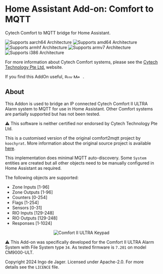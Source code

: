 # Home Assistant Add-on: Comfort to MQTT
Cytech Comfort to MQTT bridge for Home Assistant.

![Supports aarch64 Architecture][aarch64-shield] ![Supports amd64 Architecture][amd64-shield] ![Supports armhf Architecture][armhf-shield] ![Supports armv7 Architecture][armv7-shield] ![Supports i386 Architecture][i386-shield]

[mosquitto]: https://mosquitto.org
[aarch64-shield]: https://img.shields.io/badge/aarch64-yes-green.svg
[amd64-shield]: https://img.shields.io/badge/amd64-yes-green.svg
[armhf-shield]: https://img.shields.io/badge/armhf-yes-green.svg
[armv7-shield]: https://img.shields.io/badge/armv7-yes-green.svg
[i386-shield]: https://img.shields.io/badge/i386-yes-green.svg

For more information about Cytech Comfort systems, please see the [Cytech Technology Pte Ltd.][cytech] website.

If you find this AddOn useful, <a href="https://www.buymeacoffee.com/IngoDeJager" target="_blank"><img src="https://cdn.buymeacoffee.com/buttons/v2/default-yellow.png" alt="Buy Me A Coffee" style="height: 12px !important;width: 60px !important;" ></a>.

[koochyrat]: https://github.com/koochyrat/comfort2
[cytech]: http://www.cytech.biz/index.html

## About
This Addon is used to bridge an IP connected Cytech Comfort II ULTRA Alarm system to MQTT for use in Home Assistant. Other Comfort systems are partially supported but has not been tested.

⚠️ This software is neither certified nor endorsed by Cytech Technology Pte Ltd.

This is a customised version of the original comfort2mqtt project by `koochyrat`. More information about the original source project is available [here][koochyrat].

This implementation does minimal MQTT auto-discovery. Some `System` entities are created but all other objects need to be manually configured in Home Assistant as required.

The following objects are supported:

* Zone Inputs [1-96]
* Zone Outputs [1-96]
* Counters [0-254]
* Flags [1-254]
* Sensors [0-31]
* RIO Inputs [129-248]
* RIO Outputs [129-248]
* Responses [1-1024]

<div style="text-align:center"> <img src="https://github.com/djagerif/comfort2mqtt/assets/5621764/64abe350-6b37-4b79-8fea-12fa5e89353a" alt="Comfort II ULTRA Keypad"/> </div>

⚠️ This Add-on was specifically developed for the Comfort II ULTRA Alarm System with File System type `34`. As tested firmware is `7.201` on model CM9000-ULT.

Copyright 2024 Ingo de Jager. Licensed under Apache-2.0. For more details see the `LICENCE` file.
